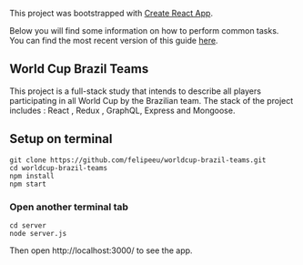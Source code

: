 This project was bootstrapped with [Create React App](https://github.com/facebookincubator/create-react-app).

Below you will find some information on how to perform common tasks.<br>
You can find the most recent version of this guide [here](https://github.com/facebookincubator/create-react-app/blob/master/packages/react-scripts/template/README.md).

## World Cup Brazil Teams 

This project is a full-stack study that intends to describe all players participating in all World Cup by the Brazilian team. The stack of the project includes  :  React , Redux , GraphQL, Express and Mongoose.

## Setup on terminal
```terminal
git clone https://github.com/felipeeu/worldcup-brazil-teams.git
cd worldcup-brazil-teams
npm install
npm start
```
### Open another terminal tab
```terminal
cd server 
node server.js
```
Then open http://localhost:3000/ to see the app.

